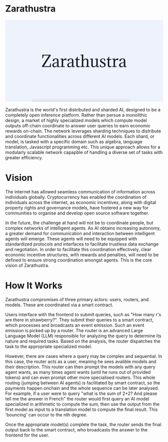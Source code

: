 # Zarathustra

![Banner](image-documentation/banner.png)

Zarathustra is the world's first distributed and sharded AI, designed to be a completely open inference platform. Rather than persue a monolithic design, a market of highly specialized models which compute model outputs off-chain coordinate to answer user queries to earn economic rewards on-chain. The network leverages sharding techniques to distribute and coordinate functionalities across different AI models. Each shard, or model, is tasked with a specific domain such as algebra, language translation, Javascript programming etc. This unique approach allows for a modularly scalable network capapble of handling a diverse set of tasks with greater efficiency. 

# Vision

The internet has allowed seamless communication of information across individuals globally. Cryptocurrency has enabled the coordination of individuals across the internet, as economic incentives, along with digital property rights and governance models, have fostered a new way for communities to organise and develop open source software together.

In the future, the challenge at hand will not be to coordinate people, but complex networks of intelligent agents. As AI obtains increasing autonomy, a greater demand for communication and interaction between intelligent agents will emerge. These agents will need to be equipped with standardized protocols and interfaces to facilitate trustless data exchange and negotiation. In order to facilitate this coordination effectively, clear economic incentive structures, with rewards and penalties, will need to be defined to ensure strong coordination amongst agents. This is the core vision of Zarathustra.

# How It Works

Zarathustra compromises of three primary actors: users, routers, and models. These are coordinated via a smart contract.

Users interface with the frontend to submit queries, such as "How many r's are there in strawberry?". They submit their queries to a smart contract, which processes and broadcasts an event emission. Such an event emission is picked up by a router. The router is an advanced Large Language Model (LLM) responsible for analyzing the query to determine its nature and required tasks. Based on the analysis, the router dispatches the task to the appropriate specialized model.

However, there are cases where a query may be complex and sequential. In this case, the router acts as a user, meaning he sees avalible models and their description. This router can then prompt the models with any query agent wants, as many times agent wants (until he runs out of provided tokens) and can even prompt other more specialised routers. This whole routing (jumping between AI agents) is facilitated by smart contract, so the payments happen onchain and the whole sequence can be later analysed. For example, if a user were to query "what is the sum of 2+2? And please tell me the answer in French" the router would first query an AI model specialized in arithmetic to compute the sum, then use the output from the first model as input to a translation model to compute the final result. This 'bouncing' can occur to the nth degree.

Once the appropriate model(s) complete the task, the router sends the final output back to the smart contract, who broadcasts the answer to the frontend for the user. 
